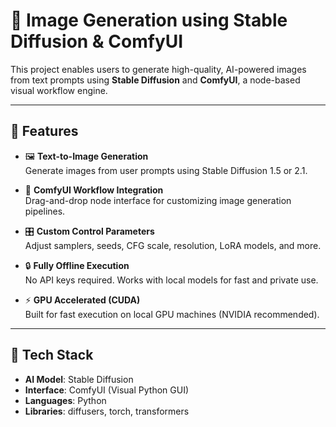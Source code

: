 # 🎨 Image Generation using Stable Diffusion & ComfyUI

This project enables users to generate high-quality, AI-powered images from text prompts using **Stable Diffusion** and **ComfyUI**, a node-based visual workflow engine.

---

## 📌 Features

- 🖼️ **Text-to-Image Generation**  
  Generate images from user prompts using Stable Diffusion 1.5 or 2.1.

- 🔧 **ComfyUI Workflow Integration**  
  Drag-and-drop node interface for customizing image generation pipelines.

- 🎛️ **Custom Control Parameters**  
  Adjust samplers, seeds, CFG scale, resolution, LoRA models, and more.

- 🔒 **Fully Offline Execution**  
  No API keys required. Works with local models for fast and private use.

- ⚡ **GPU Accelerated (CUDA)**  
  Built for fast execution on local GPU machines (NVIDIA recommended).

---

## 🧠 Tech Stack

- **AI Model**: Stable Diffusion
- **Interface**: ComfyUI (Visual Python GUI)
- **Languages**: Python
- **Libraries**: diffusers, torch, transformers

